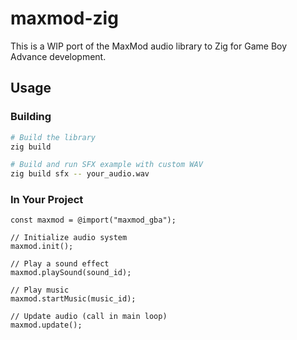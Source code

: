 # maxmod-zig

This is a WIP port of the MaxMod audio library to Zig for Game Boy Advance development.

## Usage

### Building

```bash
# Build the library
zig build

# Build and run SFX example with custom WAV
zig build sfx -- your_audio.wav
```

### In Your Project

```zig
const maxmod = @import("maxmod_gba");

// Initialize audio system
maxmod.init();

// Play a sound effect
maxmod.playSound(sound_id);

// Play music
maxmod.startMusic(music_id);

// Update audio (call in main loop)
maxmod.update();
```

